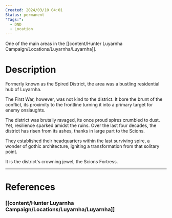 ```yaml
---
Created: 2024/03/10 04:01
Status: permanent
"Tags:":
  - DND
  - Location
---
```

One of the main areas in the [[content/Hunter Luyarnha Campaign/Locations/Luyarnha/Luyarnha]].

# Description

Formerly known as the Spired District, the area was a bustling residential hub of Luyarnha. 

The First War, however, was not kind to the district. It bore the brunt of the conflict, its proximity to the frontline turning it into a primary target for enemy onslaughts. 

The district was brutally ravaged, its once proud spires crumbled to dust. Yet, resilience sparked amidst the ruins. Over the last four decades, the district has risen from its ashes, thanks in large part to the Scions. 

They established their headquarters within the last surviving spire, a wonder of gothic architecture, igniting a transformation from that solitary point. 

It is the district's crowning jewel, the Scions Fortress.

---
# References
### [[content/Hunter Luyarnha Campaign/Locations/Luyarnha/Luyarnha]]